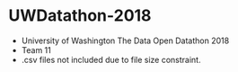 # UWDatathon-2018
* University of Washington The Data Open Datathon 2018
* Team 11
* .csv files not included due to file size constraint.
